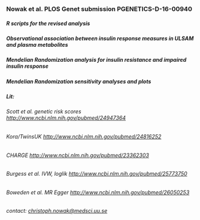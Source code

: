 
### Nowak et al. PLOS Genet submission PGENETICS-D-16-00940
##### R scripts for the revised analysis
##### Observational association between insulin response measures in ULSAM and plasma metabolites
##### Mendelian Randomization analysis for insulin resistance and impaired insulin response
##### Mendelian Randomization sensitivity analyses and plots

##### Lit:
###### Scott et al. genetic risk scores   http://www.ncbi.nlm.nih.gov/pubmed/24947364
###### Kora/TwinsUK                       http://www.ncbi.nlm.nih.gov/pubmed/24816252
###### CHARGE                             http://www.ncbi.nlm.nih.gov/pubmed/23362303
###### Burgess et al. IVW, loglik         http://www.ncbi.nlm.nih.gov/pubmed/25773750
###### Boweden et al. MR Egger            http://www.ncbi.nlm.nih.gov/pubmed/26050253

###### contact: christoph.nowak@medsci.uu.se
